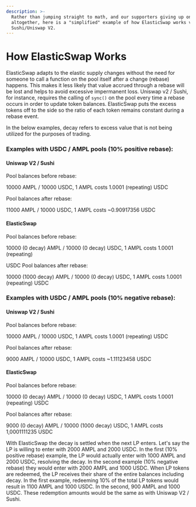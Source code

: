```yaml
---
description: >-
  Rather than jumping straight to math, and our supporters giving up on the docs
  altogether, here is a "simplified" example of how ElasticSwap works vs.
  Sushi/Uniswap V2.
---
```


# How ElasticSwap Works

ElasticSwap adapts to the elastic supply changes without the need for someone to call a function on the pool itself after a change (rebase) happens. This makes it less likely that value accrued through a rebase will be lost and helps to avoid excessive impermanent loss. Uniswap v2 / Sushi, for instance, requires the calling of `sync()` on the pool every time a rebase occurs in order to update token balances. ElasticSwap puts the excess tokens off to the side so the ratio of each token remains constant during a rebase event.

In the below examples, decay refers to excess value that is not being utilized for the purposes of trading.

### Examples with USDC / AMPL pools (10% positive rebase):

#### &#x20;Uniswap V2 / Sushi

Pool balances before rebase:&#x20;

10000 AMPL / 10000 USDC, 1 AMPL costs 1.0001 (repeating) USDC&#x20;

Pool balances after rebase:&#x20;

11000 AMPL / 10000 USDC, 1 AMPL costs \~0.90917356 USDC

#### ElasticSwap

Pool balances before rebase:&#x20;

10000 (0 decay) AMPL / 10000 (0 decay) USDC, 1 AMPL costs 1.0001 (repeating)&#x20;

USDC Pool balances after rebase:&#x20;

10000 (1000 decay) AMPL / 10000 (0 decay) USDC, 1 AMPL costs 1.0001 (repeating) USDC

### Examples with USDC / AMPL pools (10% negative rebase):&#x20;

#### Uniswap V2 / Sushi

Pool balances before rebase:&#x20;

10000 AMPL / 10000 USDC, 1 AMPL costs 1.0001 (repeating) USDC&#x20;

Pool balances after rebase:&#x20;

9000 AMPL / 10000 USDC, 1 AMPL costs \~1.11123458 USDC

#### ElasticSwap

Pool balances before rebase:&#x20;

10000 (0 decay) AMPL / 10000 (0 decay) USDC, 1 AMPL costs 1.0001 (repeating) USDC&#x20;

Pool balances after rebase:&#x20;

9000 (0 decay) AMPL / 10000 (1000 decay) USDC, 1 AMPL costs 1,0001111235 USDC&#x20;

With ElasticSwap the decay is settled when the next LP enters. Let's say the LP is willing to enter with 2000 AMPL and 2000 USDC. In the first (10% positive rebase) example, the LP would actually enter with 1000 AMPL and 2000 USDC, resolving the decay. In the second example (10% negative rebase) they would enter with 2000 AMPL and 1000 USDC. When LP tokens are redeemed, the LP receives their share of the entire balances including decay. In the first example, redeeming 10% of the total LP tokens would result in 1100 AMPL and 1000 USDC. In the second, 900 AMPL and 1000 USDC. These redemption amounts would be the same as with Uniswap V2 / Sushi.
